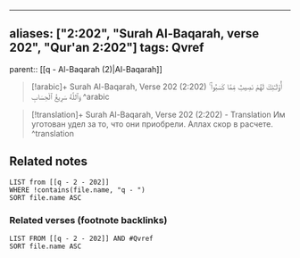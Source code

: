 
---
aliases: ["2:202", "Surah Al-Baqarah, verse 202", "Qur'an 2:202"]
tags: Qvref
---

parent:: [[q - Al-Baqarah (2)|Al-Baqarah]]

> [!arabic]+ Surah Al-Baqarah, Verse 202 (2:202)
> <span class="quran-arabic">أُو۟لَـٰٓئِكَ لَهُمْ نَصِيبٌ مِّمَّا كَسَبُوا۟ ۚ وَٱللَّهُ سَرِيعُ ٱلْحِسَابِ</span>
^arabic

> [!translation]+ Surah Al-Baqarah, Verse 202 (2:202) - Translation
> Им уготован удел за то, что они приобрели. Аллах скор в расчете.
^translation



## Related notes
```dataview
LIST from [[q - 2 - 202]]
WHERE !contains(file.name, "q - ")
SORT file.name ASC
```

### Related verses (footnote backlinks)
```dataview
LIST FROM [[q - 2 - 202]] AND #Qvref
SORT file.name ASC
```


